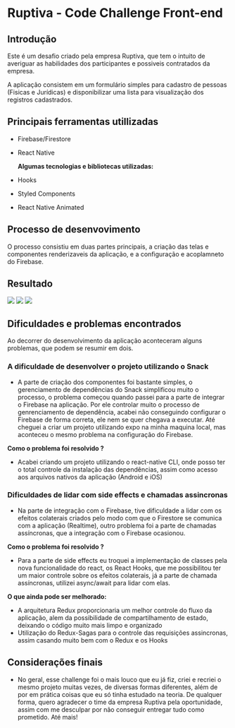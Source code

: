 # Ruptiva - Code Challenge Front-end

## Introdução

Este é um desafio criado pela empresa Ruptiva, que tem o intuito de averiguar as habilidades dos participantes e possiveis contratados da empresa.

A aplicação consistem em um formulário simples para cadastro de pessoas (Fisicas e Jurídicas) e disponibilizar uma lista para visualização dos registros cadastrados.

## Principais ferramentas utillizadas

- Firebase/Firestore
- React Native
  
  **Algumas tecnologias e bibliotecas utilizadas:**
- Hooks
- Styled Components
- React Native Animated


## Processo de desenvovimento

O processo consistiu em duas partes principais, a criação das telas e componentes renderizaveis da aplicação, e a configuração e acoplamneto do Firebase. 

## Resultado

<Image src='https://i.imgur.com/ROpxEPD.png'>
<Image src='https://i.imgur.com/0kKKX7t.png'>
<Image src='https://i.imgur.com/m9IsNPT.gifv'>

## Dificuldades e problemas encontrados

Ao decorrer do desenvolvimento da aplicação aconteceram alguns problemas, que podem se resumir em dois.

 ### A dificuldade de desenvolver o projeto utilizando o Snack

  - A parte de criação dos componentes foi bastante simples, o gerenciamento de dependências do Snack simplificou muito o processo, o problema começou quando passei para a parte de integrar o Firebase na aplicação. Por ele controlar muito o processo de genrenciamento de dependência, acabei não conseguindo configurar o Firebase de forma correta, ele nem se quer chegava a executar. Até cheguei a criar um projeto utilizando expo na minha maquina local, mas aconteceu o mesmo problema na configuração do Firebase.

  **Como o problema foi resolvido ?**
- Acabei criando um projeto utilizando o react-native CLI, onde posso ter o total controle da instalação das dependências, assim como acesso aos arquivos nativos da aplicação (Android e iOS)

 ### Dificuldades de lidar com side effects e chamadas assincronas

- Na parte de integração com o Firebase, tive dificuldade a lidar com os efeitos colaterais criados pelo modo com que o Firestore se comunica com a aplicação (Realtime), outro problema foi a parte de chamadas assíncronas, que a integração com o Firebase ocasionou.

 **Como o problema foi resolvido ?**
- Para a parte de side effects eu troquei a implementação de classes pela nova funcionalidade do react, os React Hooks, que me possibilitou ter um maior controle sobre os efeitos colaterais, já a parte de chamada assíncronas, utilizei async/await para lidar com elas.


 **O que ainda pode ser melhorado:**
 - A arquitetura Redux proporcionaria um melhor controle do fluxo da aplicação, alem da possibilidade de compartilhamento de estado, deixando o código muito mais limpo e organizado
 - Utilização do Redux-Sagas para o controle das requisições assincronas, assim casando muito bem com o Redux e os Hooks

## Considerações finais

- No geral, esse challenge foi o mais louco que eu já fiz, criei e recriei o mesmo projeto muitas vezes, de diversas formas diferentes, além de por em prática coisas que eu só tinha estudado na teoria. De qualquer forma, quero agradecer o time da empresa Ruptiva pela oportunidade, assim com me desculpar por não conseguir entregar tudo como prometido. Até mais!





